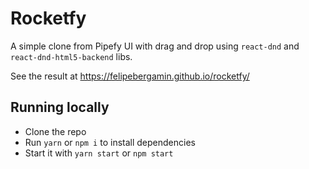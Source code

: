 # Rocketfy

A simple clone from Pipefy UI with drag and drop using `react-dnd` and `react-dnd-html5-backend` libs.

See the result at https://felipebergamin.github.io/rocketfy/

## Running locally

- Clone the repo
- Run `yarn` or `npm i` to install dependencies
- Start it with `yarn start` or `npm start`
